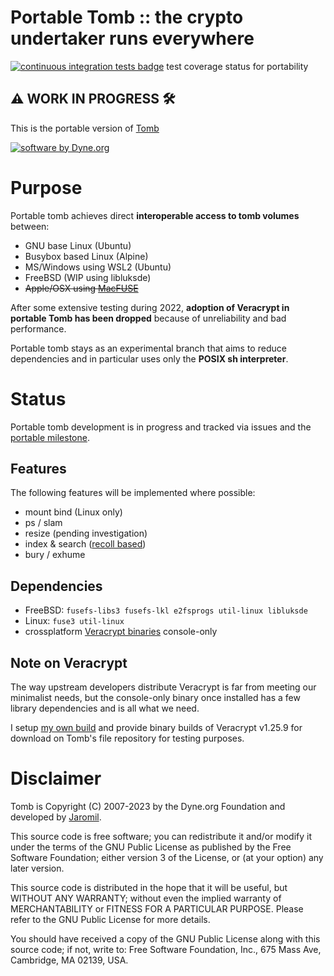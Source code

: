 
# Portable Tomb :: the crypto undertaker runs everywhere

 [![continuous integration tests badge](https://github.com/dyne/tomb/actions/workflows/portable.yml/badge.svg)](https://github.com/dyne/Tomb/actions) test coverage status for portability
 
## ⚠️ WORK IN PROGRESS 🛠️

This is the portable version of [Tomb](https://github.com/dyne/tomb)

[![software by Dyne.org](https://files.dyne.org/software_by_dyne.png)](http://www.dyne.org)

# Purpose

Portable tomb achieves direct **interoperable access to tomb volumes** between:

- GNU base Linux (Ubuntu)
- Busybox based Linux (Alpine)
- MS/Windows using WSL2 (Ubuntu)
- FreeBSD (WIP using libluksde)
- ~~Apple/OSX using [MacFUSE](https://osxfuse.github.io/)~~

After some extensive testing during 2022, __adoption of Veracrypt in portable Tomb has been dropped__ because of unreliability and bad performance.

Portable tomb stays as an experimental branch that aims to reduce dependencies and in particular uses only the **POSIX sh interpreter**.

# Status

Portable tomb development is in progress and tracked via issues and the [portable milestone](https://github.com/dyne/Tomb/milestone/9).

## Features

The following features will be implemented where possible:

- mount bind (Linux only)
- ps / slam
- resize (pending investigation)
- index & search ([recoll based](https://github.com/dyne/Tomb/issues/211))
- bury / exhume

## Dependencies

- FreeBSD: `fusefs-libs3 fusefs-lkl e2fsprogs util-linux libluksde`
- Linux: `fuse3 util-linux`
- crossplatform [Veracrypt binaries](https://files.dyne.org/tomb3/third-party) console-only

## Note on Veracrypt

The way upstream developers distribute Veracrypt is far from meeting our minimalist needs, but the console-only binary once installed has a few library dependencies and is all what we need.

I setup [my own build](https://github.com/jaromil/veracrypt) and provide binary builds of Veracrypt v1.25.9 for download on Tomb's file repository for testing purposes.

# Disclaimer

Tomb is Copyright (C) 2007-2023 by the Dyne.org Foundation and
developed by [Jaromil](https://github.com/jaromil).

This source code is free software; you can redistribute it and/or
modify it under the terms of the GNU Public License as published by
the Free Software Foundation; either version 3 of the License, or
(at your option) any later version.

This source code is distributed in the hope that it will be useful,
but WITHOUT ANY WARRANTY; without even the implied warranty of
MERCHANTABILITY or FITNESS FOR A PARTICULAR PURPOSE.  Please refer
to the GNU Public License for more details.

You should have received a copy of the GNU Public License along with
this source code; if not, write to: Free Software Foundation, Inc.,
675 Mass Ave, Cambridge, MA 02139, USA.

